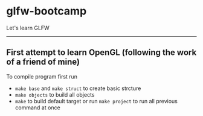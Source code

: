# glfw-bootcamp
Let's learn GLFW

---

## First attempt to learn OpenGL (following the work of a friend of mine)
To compile program first run
- `make base` and `make struct` to create basic strcture
- `make objects` to build all objects
- `make` to build default target
or run `make project` to run all previous command at once
